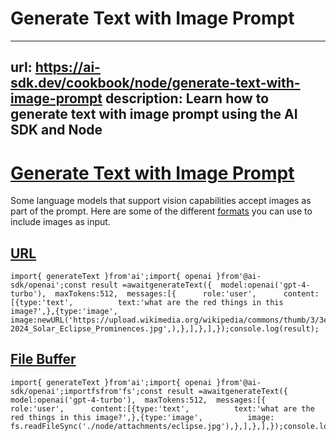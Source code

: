 # Generate Text with Image Prompt


---
url: https://ai-sdk.dev/cookbook/node/generate-text-with-image-prompt
description: Learn how to generate text with image prompt using the AI SDK and Node
---


# [Generate Text with Image Prompt](#generate-text-with-image-prompt)


Some language models that support vision capabilities accept images as part of the prompt. Here are some of the different [formats](/docs/reference/ai-sdk-core/generate-text#content-image) you can use to include images as input.


## [URL](#url)


```
import{ generateText }from'ai';import{ openai }from'@ai-sdk/openai';const result =awaitgenerateText({  model:openai('gpt-4-turbo'),  maxTokens:512,  messages:[{      role:'user',      content:[{type:'text',          text:'what are the red things in this image?',},{type:'image',          image:newURL('https://upload.wikimedia.org/wikipedia/commons/thumb/3/3e/2024_Solar_Eclipse_Prominences.jpg/720px-2024_Solar_Eclipse_Prominences.jpg',),},],},],});console.log(result);
```


## [File Buffer](#file-buffer)


```
import{ generateText }from'ai';import{ openai }from'@ai-sdk/openai';importfsfrom'fs';const result =awaitgenerateText({  model:openai('gpt-4-turbo'),  maxTokens:512,  messages:[{      role:'user',      content:[{type:'text',          text:'what are the red things in this image?',},{type:'image',          image: fs.readFileSync('./node/attachments/eclipse.jpg'),},],},],});console.log(result);
```
